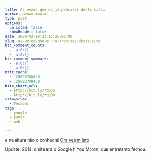 ```yaml
---
title: As vezes que eu já precisei deste site…
author: Bruno Amaral
type: post
options:
  unlisted: false
  showHeader: false
date: 2006-02-18T22:16:25+00:00
slug: as-vezes-que-eu-ja-precisei-deste-site
btc_comment_counts:
  - 'a:0:{}'
  - 'a:0:{}'
btc_comment_summary:
  - 'a:0:{}'
  - 'a:0:{}'
bttc_cache:
  - 1256937004:0
  - 1256937004:0
bttc_short_url:
  - http://bit.ly/vtpOo
  - http://bit.ly/vtpOo
categories:
  - Pessoal
tags:
  - google
  - humor
  - web

---
```

e na altura não o conhecia! [Ora vejam isto][1]

 [1]: #

Update, 2018: o site era o Google It You Moron, que entretanto fechou.
